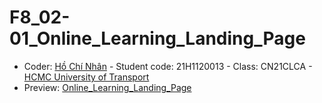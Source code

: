 # F8_02-01_Online_Learning_Landing_Page
+ Coder: [Hồ Chí Nhân](https://www.facebook.com/SevenCoder03) - Student code: 21H1120013 - Class: CN21CLCA - [HCMC University of Transport](https://www.facebook.com/TruongDHGiaothongvantaiTPHCM)
+ Preview: [Online_Learning_Landing_Page](https://sevencoder03.github.io/F8_02-01_Online_Learning_Landing_Page/)
